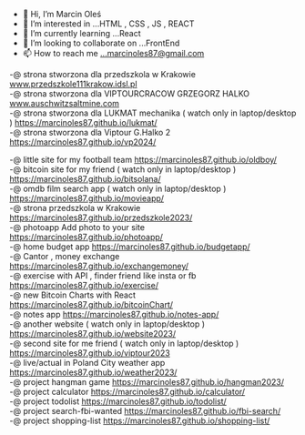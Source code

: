 - 👋 Hi, I’m Marcin Oleś 
- 👀 I’m interested in ...HTML , CSS , JS , REACT
- 🌱 I’m currently learning ...React
- 💞️ I’m looking to collaborate on ...FrontEnd
- 📫 How to reach me ...marcinoles87@gmail.com

-@ strona stworzona dla przedszkola w Krakowie www.przedszkole111krakow.idsl.pl </br>
-@ strona stworzona dla VIPTOURCRACOW GRZEGORZ HALKO www.auschwitzsaltmine.com <br>
-@ strona stworzona dla LUKMAT mechanika ( watch only in laptop/desktop ) https://marcinoles87.github.io/lukmat/ <br>
-@ strona stworzona dla Viptour G.Halko 2  https://marcinoles87.github.io/vp2024/   <br>

-@ little site for my football team https://marcinoles87.github.io/oldboy/ </br>
-@ bitcoin site for my friend  ( watch only in laptop/desktop ) https://marcinoles87.github.io/bitsolana/ </br>
-@  omdb film search app  ( watch only in laptop/desktop ) https://marcinoles87.github.io/movieapp/ </br>
-@ strona przedszkola w Krakowie https://marcinoles87.github.io/przedszkole2023/ </br>
-@ photoapp Add photo to your site https://marcinoles87.github.io/photoapp/ </br>
-@ home budget app https://marcinoles87.github.io/budgetapp/ </br>
-@ Cantor , money exchange https://marcinoles87.github.io/exchangemoney/ </br>
-@ exercise with API , finder friend like insta or fb https://marcinoles87.github.io/exercise/ </br>
-@ new Bitcoin Charts with React https://marcinoles87.github.io/bitcoinChart/ </br>
-@ notes app https://marcinoles87.github.io/notes-app/ </br>
-@ another website ( watch only in laptop/desktop )  https://marcinoles87.github.io/website2023/ </br>
-@ second site for me friend  ( watch only in laptop/desktop ) https://marcinoles87.github.io/viptour2023 <br>
-@ live/actual in Poland City weather app https://marcinoles87.github.io/weather2023/ <br>
-@ project hangman game https://marcinoles87.github.io/hangman2023/ <br>
-@ project calculator https://marcinoles87.github.io/calculator/ <br>
-@ project todolist https://marcinoles87.github.io/todolist/ <br>
-@ project search-fbi-wanted https://marcinoles87.github.io/fbi-search/ <br>
-@ project shopping-list https://marcinoles87.github.io/shopping-list/ <br>


<!---
marcinoles87/marcinoles87 is a ✨ special ✨ repository because its `README.md` (this file) appears on your GitHub profile.
You can click the Preview link to take a look at your changes.
--->
